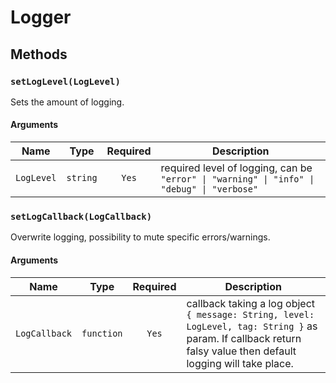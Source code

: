 # Logger

## Methods

### `setLogLevel(LogLevel)`

Sets the amount of logging.

#### Arguments

| Name       |   Type   | Required | Description                                                                                |
| ---------- | :------: | :------: | ------------------------------------------------------------------------------------------ |
| `LogLevel` | `string` |  `Yes`   | required level of logging, can be `"error" \| "warning" \| "info" \| "debug" \| "verbose"` |

### `setLogCallback(LogCallback)`

Overwrite logging, possibility to mute specific errors/warnings.

#### Arguments

| Name          |    Type    | Required | Description                                                                                                                                                     |
| ------------- | :--------: | :------: | --------------------------------------------------------------------------------------------------------------------------------------------------------------- |
| `LogCallback` | `function` |  `Yes`   | callback taking a log object `{ message: String, level: LogLevel, tag: String }` as param. If callback return falsy value then default logging will take place. |
